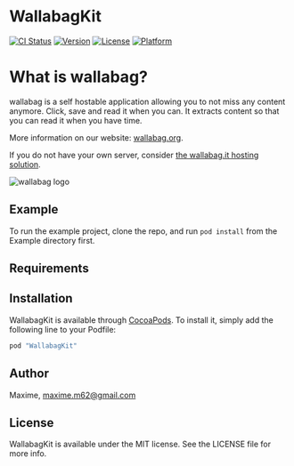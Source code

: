 # WallabagKit

[![CI Status](http://img.shields.io/travis/Maxime/WallabagKit.svg?style=flat)](https://travis-ci.org/Maxime/WallabagKit)
[![Version](https://img.shields.io/cocoapods/v/WallabagKit.svg?style=flat)](http://cocoapods.org/pods/WallabagKit)
[![License](https://img.shields.io/cocoapods/l/WallabagKit.svg?style=flat)](http://cocoapods.org/pods/WallabagKit)
[![Platform](https://img.shields.io/cocoapods/p/WallabagKit.svg?style=flat)](http://cocoapods.org/pods/WallabagKit)

# What is wallabag?
wallabag is a self hostable application allowing you to not miss any content anymore.
Click, save and read it when you can. It extracts content so that you can read it when you have time.

More information on our website: [wallabag.org](https://wallabag.org).

If you do not have your own server, consider [the wallabag.it hosting solution](https://wallabag.it).

![wallabag logo](https://raw.githubusercontent.com/wallabag/logo/master/_default/typo-horizontal/png/sm/logo-typo-horizontal-black-no-bg-no-border-sm.png)

## Example

To run the example project, clone the repo, and run `pod install` from the Example directory first.

## Requirements

## Installation

WallabagKit is available through [CocoaPods](http://cocoapods.org). To install
it, simply add the following line to your Podfile:

```ruby
pod "WallabagKit"
```

## Author

Maxime, maxime.m62@gmail.com

## License

WallabagKit is available under the MIT license. See the LICENSE file for more info.
